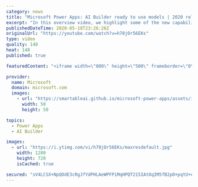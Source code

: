 ```yaml
---
category: news
title: "Microsoft Power Apps: AI Builder ready to use models | 2020 release wave 1 overview"
excerpt: "In this overview video, we highlight some of the new capabilities included in the latest update to Microsoft Power Apps, AI Builder ready to use models.     Here are the capabilities covered:   • Entity extraction helps you by identifying and extracting people, dates, places, locations, etc. from text"
publishedDateTime: 2020-05-18T23:26:26Z
originalUrl: "https://youtube.com/watch?v=h70jOr56EKs"
type: video
quality: 148
heat: 148
published: true

featuredContent: "<iframe width=\"800\" height=\"500\" frameborder=\"0\" src=\"https://www.youtube.com/embed/h70jOr56EKs\" allow=\"accelerometer; autoplay; encrypted-media; gyroscope; picture-in-picture\" allowfullscreen></iframe>"

provider:
  name: Microsoft
  domain: microsoft.com
  images:
    - url: "https://smartableai.github.io/microsoft-power-apps/assets/images/organizations/microsoft.com-50x50.jpg"
      width: 50
      height: 50

topics:
  - Power Apps
  - AI Builder

images:
  - url: "https://i.ytimg.com/vi/h70jOr56EKs/maxresdefault.jpg"
    width: 1280
    height: 720
    isCached: true

secured: "sV4LCSX+NpQOdE3cRgJfYdPHLAeWPFPiMqHPQT215IAtOqIM5fB2pO+pqtU+eDygB+KrnxjnEGSW6a7zuNvBgkWZKeqvuGIEha1+Xf35K3UU5zgtSFF2TOHUHzbA/vCxRdeIRqbuJDRffs4WAmy77SUmVzpWtwcHjy1LsZ7XrkWVGrm2i5YYpXRg2Z64SLo1KL09o+Zuefq8BC9QzOSqiSPUU2VgBLzCq8lCvitjgNsRiDLV4iNcjVH3Bgc5smnHQAlzhOpF2fHY1FnEN+nvRvo3KcGadHID+NoiaMOlrPsfONgoSF2PgyTaGs5pqO89cmbpiDl6+bNeWGh6NGDHGfYC11QjLvQvoOFBrTEz7S512ilJsf9ilCzYlLd5BhXTav6eiEtwdwKe/lHjqxaKHu2cdib8W9K3bHH21w9rC6roRCtoOJuJrLocMBoVgKaa;adROLDNPk0xlLIbZiwNqkg=="
---
```


